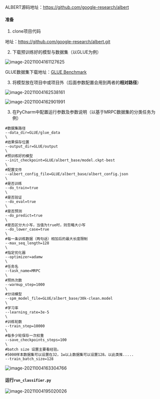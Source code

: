  ALBERT源码地址：https://github.com/google-research/albert

#### 准备

1. clone项目代码

地址：https://github.com/google-research/albert.git

2. 下载预训练好的模型与数据集（以GLUE为例）

![image-20211004161127625](https://cdn.jsdelivr.net/gh/piggy925/BlogAssets@main/uPic/dl-4)

GLUE数据集下载地址：[GLUE Benchmark](https://gluebenchmark.com/tasks)

3. 将模型放在项目中或项目外（后面参数配置会用到两者的**相对路径**）

![image-20211004162538161](https://cdn.jsdelivr.net/gh/piggy925/BlogAssets@main/uPic/dl-6.png)

![image-20211004162901991](https://cdn.jsdelivr.net/gh/piggy925/BlogAssets@main/uPic/dl-7.png)

3. 在PyCharm中配置运行参数及参数说明（以基于MRPC数据集的分类任务为例）

````shell
#数据集路径
--data_dir=GLUE/glue_data
\
#结果保存位置
--output_dir=GLUE/output
\
#预训练好的模型
--init_checkpoint=GLUE/albert_base/model.ckpt-best
\
#配置文件
--albert_config_file=GLUE/albert_base/albert_config.json
\
#是否训练
--do_train=true
\
#是否验证
--do_eval=true
\
#是否预测
--do_predict=true
\
#是否区分大小写，当值为true时，则忽略大小写
--do_lower_case=true
\
#每一条训练数据（两句话）相加后的最大长度限制
--max_seq_length=128
\
#指定优化器
--optimizer=adamw
\
#任务名
--task_name=MRPC
\
#预热次数
--warmup_step=1000
\
#分词模型
--spm_model_file=GLUE/albert_base/30k-clean.model
\
#学习率
--learning_rate=3e-5
\
#训练轮数
--train_step=10000
\
#每多少轮保存一次权重
--save_checkpoints_steps=100
\
#batch size 设置主要看经验。
#5000样本数据集可以设置在32，1w以上数据集可以设置128。以此类推.....
--train_batch_size=128
````

![image-20211004163304766](https://cdn.jsdelivr.net/gh/piggy925/BlogAssets@main/uPic/dl-8.png)

#### 运行`run_classifier.py`

![image-20211004195020026](https://cdn.jsdelivr.net/gh/piggy925/BlogAssets@main/uPic/dl-9.png)


